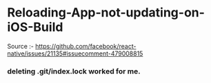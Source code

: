 # Reloading-App-not-updating-on-iOS-Build

Source :- https://github.com/facebook/react-native/issues/21135#issuecomment-479008815

### deleting .git/index.lock worked for me.
